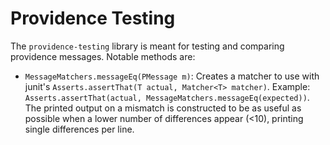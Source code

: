 Providence Testing
==================

The `providence-testing` library is meant for testing and comparing providence
messages. Notable methods are:

* `MessageMatchers.messageEq(PMessage m)`: Creates a matcher to use with
  junit's `Asserts.assertThat(T actual, Matcher<T> matcher)`. Example:
  `Asserts.assertThat(actual, MessageMatchers.messageEq(expected))`. The
  printed output on a mismatch is constructed to be as useful as possible
  when a lower number of differences appear (<10), printing single differences
  per line.
